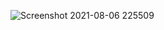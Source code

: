 ![Screenshot 2021-08-06 225509](https://user-images.githubusercontent.com/84153348/128598485-e10af84a-c99f-4b23-97b6-f81052738bc1.jpg)

